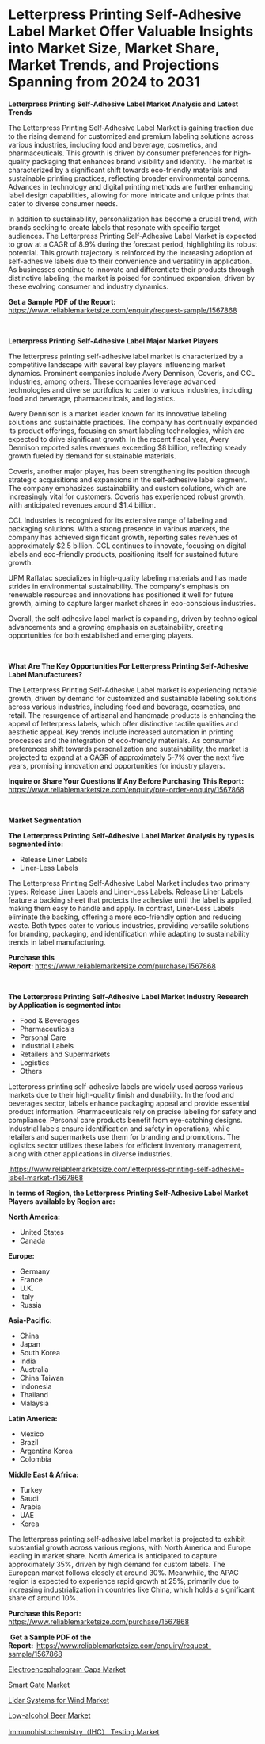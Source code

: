 <p><h1>Letterpress Printing Self-Adhesive Label Market Offer Valuable Insights into Market Size, Market Share, Market Trends, and Projections Spanning from 2024 to 2031</h1></p><p><strong>Letterpress Printing Self-Adhesive Label Market Analysis and Latest Trends</strong></p>
<p><p>The Letterpress Printing Self-Adhesive Label Market is gaining traction due to the rising demand for customized and premium labeling solutions across various industries, including food and beverage, cosmetics, and pharmaceuticals. This growth is driven by consumer preferences for high-quality packaging that enhances brand visibility and identity. The market is characterized by a significant shift towards eco-friendly materials and sustainable printing practices, reflecting broader environmental concerns. Advances in technology and digital printing methods are further enhancing label design capabilities, allowing for more intricate and unique prints that cater to diverse consumer needs.</p><p>In addition to sustainability, personalization has become a crucial trend, with brands seeking to create labels that resonate with specific target audiences. The Letterpress Printing Self-Adhesive Label Market is expected to grow at a CAGR of 8.9% during the forecast period, highlighting its robust potential. This growth trajectory is reinforced by the increasing adoption of self-adhesive labels due to their convenience and versatility in application. As businesses continue to innovate and differentiate their products through distinctive labeling, the market is poised for continued expansion, driven by these evolving consumer and industry dynamics.</p></p>
<p><strong>Get a Sample PDF of the Report:&nbsp;</strong> <a href="https://www.reliablemarketsize.com/enquiry/request-sample/1567868">https://www.reliablemarketsize.com/enquiry/request-sample/1567868</a></p>
<p>&nbsp;</p>
<p><strong>Letterpress Printing Self-Adhesive Label Major Market Players</strong></p>
<p><p>The letterpress printing self-adhesive label market is characterized by a competitive landscape with several key players influencing market dynamics. Prominent companies include Avery Dennison, Coveris, and CCL Industries, among others. These companies leverage advanced technologies and diverse portfolios to cater to various industries, including food and beverage, pharmaceuticals, and logistics.</p><p>Avery Dennison is a market leader known for its innovative labeling solutions and sustainable practices. The company has continually expanded its product offerings, focusing on smart labeling technologies, which are expected to drive significant growth. In the recent fiscal year, Avery Dennison reported sales revenues exceeding $8 billion, reflecting steady growth fueled by demand for sustainable materials.</p><p>Coveris, another major player, has been strengthening its position through strategic acquisitions and expansions in the self-adhesive label segment. The company emphasizes sustainability and custom solutions, which are increasingly vital for customers. Coveris has experienced robust growth, with anticipated revenues around $1.4 billion.</p><p>CCL Industries is recognized for its extensive range of labeling and packaging solutions. With a strong presence in various markets, the company has achieved significant growth, reporting sales revenues of approximately $2.5 billion. CCL continues to innovate, focusing on digital labels and eco-friendly products, positioning itself for sustained future growth.</p><p>UPM Raflatac specializes in high-quality labeling materials and has made strides in environmental sustainability. The company's emphasis on renewable resources and innovations has positioned it well for future growth, aiming to capture larger market shares in eco-conscious industries.</p><p>Overall, the self-adhesive label market is expanding, driven by technological advancements and a growing emphasis on sustainability, creating opportunities for both established and emerging players.</p></p>
<p>&nbsp;</p>
<p><strong>What Are The Key Opportunities For Letterpress Printing Self-Adhesive Label Manufacturers?</strong></p>
<p><p>The Letterpress Printing Self-Adhesive Label market is experiencing notable growth, driven by demand for customized and sustainable labeling solutions across various industries, including food and beverage, cosmetics, and retail. The resurgence of artisanal and handmade products is enhancing the appeal of letterpress labels, which offer distinctive tactile qualities and aesthetic appeal. Key trends include increased automation in printing processes and the integration of eco-friendly materials. As consumer preferences shift towards personalization and sustainability, the market is projected to expand at a CAGR of approximately 5-7% over the next five years, promising innovation and opportunities for industry players.</p></p>
<p><strong>Inquire or Share Your Questions If Any Before Purchasing This Report:</strong> <a href="https://www.reliablemarketsize.com/enquiry/pre-order-enquiry/1567868">https://www.reliablemarketsize.com/enquiry/pre-order-enquiry/1567868</a></p>
<p>&nbsp;</p>
<p><strong>Market Segmentation</strong></p>
<p><strong>The Letterpress Printing Self-Adhesive Label Market Analysis by types is segmented into:</strong></p>
<p><ul><li>Release Liner Labels</li><li>Liner-Less Labels</li></ul></p>
<p><p>The Letterpress Printing Self-Adhesive Label Market includes two primary types: Release Liner Labels and Liner-Less Labels. Release Liner Labels feature a backing sheet that protects the adhesive until the label is applied, making them easy to handle and apply. In contrast, Liner-Less Labels eliminate the backing, offering a more eco-friendly option and reducing waste. Both types cater to various industries, providing versatile solutions for branding, packaging, and identification while adapting to sustainability trends in label manufacturing.</p></p>
<p><strong>Purchase this Report:&nbsp;</strong><a href="https://www.reliablemarketsize.com/purchase/1567868">https://www.reliablemarketsize.com/purchase/1567868</a></p>
<p>&nbsp;</p>
<p><strong>The Letterpress Printing Self-Adhesive Label Market Industry Research by Application is segmented into:</strong></p>
<p><ul><li>Food & Beverages</li><li>Pharmaceuticals</li><li>Personal Care</li><li>Industrial Labels</li><li>Retailers and Supermarkets</li><li>Logistics</li><li>Others</li></ul></p>
<p><p>Letterpress printing self-adhesive labels are widely used across various markets due to their high-quality finish and durability. In the food and beverages sector, labels enhance packaging appeal and provide essential product information. Pharmaceuticals rely on precise labeling for safety and compliance. Personal care products benefit from eye-catching designs. Industrial labels ensure identification and safety in operations, while retailers and supermarkets use them for branding and promotions. The logistics sector utilizes these labels for efficient inventory management, along with other applications in diverse industries.</p></p>
<p><a href="https://www.reliablemarketsize.com/letterpress-printing-self-adhesive-label-market-r1567868">&nbsp;https://www.reliablemarketsize.com/letterpress-printing-self-adhesive-label-market-r1567868</a></p>
<p><strong>In terms of Region, the Letterpress Printing Self-Adhesive Label Market Players available by Region are:</strong></p>
<p>
    <p> <strong> North America: </strong>
        <ul>
            <li>United States</li>
            <li>Canada</li>
        </ul>
        </p> 
    <p> <strong> Europe: </strong>
        <ul>
            <li>Germany</li>
            <li>France</li>
            <li>U.K.</li>
            <li>Italy</li>
            <li>Russia</li>
        </ul>
        </p> 
    <p> <strong> Asia-Pacific: </strong>
        <ul>
            <li>China</li>
            <li>Japan</li>
            <li>South Korea</li>
            <li>India</li>
            <li>Australia</li>
            <li>China Taiwan</li>
            <li>Indonesia</li>
            <li>Thailand</li>
            <li>Malaysia</li>
        </ul>
        </p> 
    <p> <strong> Latin America: </strong>
        <ul>
            <li>Mexico</li>
            <li>Brazil</li>
            <li>Argentina Korea</li>
            <li>Colombia</li>
        </ul>
        </p> 
    <p> <strong> Middle East & Africa: </strong>
        <ul>
            <li>Turkey</li>
            <li>Saudi</li>
            <li>Arabia</li>
            <li>UAE</li>
            <li>Korea</li>
        </ul>
    </p>
    </p>
<p><p>The letterpress printing self-adhesive label market is projected to exhibit substantial growth across various regions, with North America and Europe leading in market share. North America is anticipated to capture approximately 35%, driven by high demand for custom labels. The European market follows closely at around 30%. Meanwhile, the APAC region is expected to experience rapid growth at 25%, primarily due to increasing industrialization in countries like China, which holds a significant share of around 10%.</p></p>
<p><strong>Purchase this Report: </strong><a href="https://www.reliablemarketsize.com/purchase/1567868">https://www.reliablemarketsize.com/purchase/1567868</a></p>
<p>&nbsp;<strong>Get a Sample PDF of the Report:&nbsp;&nbsp;</strong><a href="https://www.reliablemarketsize.com/enquiry/request-sample/1567868">https://www.reliablemarketsize.com/enquiry/request-sample/1567868</a></p>
<p><strong></strong></p>
<p><p><a href="https://issuu.com/reportprime-2/docs/electroencephalogram-caps-market-si_27b6495d509d8b">Electroencephalogram Caps Market</a></p><p><a href="https://www.linkedin.com/pulse/smart-gate-market-size-share-trends-analysis-report-product-password-yum1f?trackingId=%2B3kaCgoUQIahQy5dGlClqA%3D%3D">Smart Gate Market</a></p><p><a href="https://issuu.com/reportprime-2/docs/lidar-systems-for-wind-market-size-_b38ab9446fd5bb">Lidar Systems for Wind Market</a></p><p><a href="https://github.com/RickHolmes3/Market-Research-Report-List-6/blob/main/low-alcohol-beer-market.md">Low-alcohol Beer Market</a></p><p><a href="https://medium.com/@raymondscott65444/immunohistochemistry-ihc-testing-market-share-size-trends-industry-analysis-report-by-99459a826d22">Immunohistochemistry（IHC） Testing Market</a></p></p>